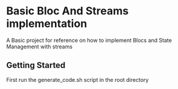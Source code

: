 # Basic Bloc And Streams implementation

A Basic project for reference on how to implement Blocs and State Management with streams

## Getting Started

First run the generate_code.sh script in the root directory
